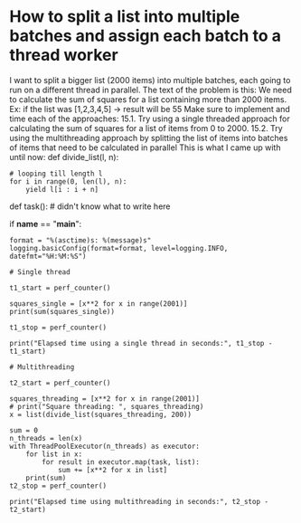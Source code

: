 
# How to split a list into multiple batches and assign each batch to a thread worker

I want to split a bigger list (2000 items) into multiple batches, each going to run on a different thread in parallel.
The text of the problem is this:
We need to calculate the sum of squares for a list containing more than 2000 items.
Ex: if the list was [1,2,3,4,5] -> result will be 55
Make sure to implement and time each of the approaches:
15.1. Try using a single threaded approach for calculating the sum of squares for a list of items from 0 to 2000.
15.2. Try using the multithreading approach by splitting the list of items into batches of items that need to be calculated in parallel
This is what I came up with until now:
def divide_list(l, n):

    # looping till length l
    for i in range(0, len(l), n):
        yield l[i : i + n]


def task():
    # didn't know what to write here


if __name__ == "__main__":

    format = "%(asctime)s: %(message)s"
    logging.basicConfig(format=format, level=logging.INFO, datefmt="%H:%M:%S")

    # Single thread

    t1_start = perf_counter()

    squares_single = [x**2 for x in range(2001)]
    print(sum(squares_single))

    t1_stop = perf_counter()

    print("Elapsed time using a single thread in seconds:", t1_stop - t1_start)

    # Multithreading

    t2_start = perf_counter()

    squares_threading = [x**2 for x in range(2001)]
    # print("Square threading: ", squares_threading)
    x = list(divide_list(squares_threading, 200))

    sum = 0
    n_threads = len(x)
    with ThreadPoolExecutor(n_threads) as executor:
        for list in x:
            for result in executor.map(task, list):
                sum += [x**2 for x in list]
        print(sum)
    t2_stop = perf_counter()

    print("Elapsed time using multithreading in seconds:", t2_stop - t2_start)







        